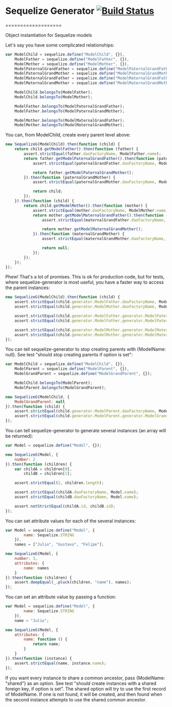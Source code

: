 # Sequelize Generator [![Build Status](https://travis-ci.org/inerte/sequelize-generator.png)](https://travis-ci.org/inerte/sequelize-generator)
===================

Object instantiation for Sequelize models

Let's say you have some complicated relationships:

```js
var ModelChild = sequelize.define("ModelChild", {}),
    ModelFather = sequelize.define("ModelFather", {}),
    ModelMother = sequelize.define("ModelMother", {}),
    ModelPaternalGrandFather = sequelize.define("ModelPaternalGrandFather", {}),
    ModelPaternalGrandMother = sequelize.define("ModelPaternalGrandMother", {}),
    ModelMaternalGrandFather = sequelize.define("ModelMaternalGrandFather", {}),
    ModelMaternalGrandMother = sequelize.define("ModelMaternalGrandMother", {});

    ModelChild.belongsTo(ModelFather);
    ModelChild.belongsTo(ModelMother);

    ModelFather.belongsTo(ModelPaternalGrandFather);
    ModelFather.belongsTo(ModelPaternalGrandMother);

    ModelMother.belongsTo(ModelMaternalGrandFather);
    ModelMother.belongsTo(ModelMaternalGrandMother);
```

You can, from ModelChild, create every parent level above:

```js
new SequelizeG(ModelChild).then(function (child) {
    return child.getModelFather().then(function (father) {
        assert.strictEqual(father.daoFactoryName, ModelFather.name);
        return father.getModelPaternalGrandFather().then(function (paternalGrandFather) {
            assert.strictEqual(paternalGrandFather.daoFactoryName, ModelPaternalGrandFather.name);

            return father.getModelPaternalGrandMother();
        }).then(function (paternalGrandMother) {
            assert.strictEqual(paternalGrandMother.daoFactoryName, ModelPaternalGrandMother.name);

            return child;
        });
    }).then(function (child) {
        return child.getModelMother().then(function (mother) {
            assert.strictEqual(mother.daoFactoryName, ModelMother.name);
            return mother.getModelMaternalGrandFather().then(function (maternalGrandFather) {
                assert.strictEqual(maternalGrandFather.daoFactoryName, ModelMaternalGrandFather.name);

                return mother.getModelMaternalGrandMother();
            }).then(function (maternalGrandMother) {
                assert.strictEqual(maternalGrandMother.daoFactoryName, ModelMaternalGrandMother.name);

                return null;
            });
        });
    });
});
```

Phew! That's a lot of promises. This is ok for production code, but for tests, where sequelize-generator is most useful, you have a faster way to access the parent instances:

```js
new SequelizeG(ModelChild).then(function (child) {
    assert.strictEqual(child.generator.ModelFather.daoFactoryName, ModelFather.name);
    assert.strictEqual(child.generator.ModelMother.daoFactoryName, ModelMother.name);

    assert.strictEqual(child.generator.ModelFather.generator.ModelPaternalGrandFather.daoFactoryName, ModelPaternalGrandFather.name);
    assert.strictEqual(child.generator.ModelFather.generator.ModelPaternalGrandMother.daoFactoryName, ModelPaternalGrandMother.name);

    assert.strictEqual(child.generator.ModelMother.generator.ModelMaternalGrandFather.daoFactoryName, ModelMaternalGrandFather.name);
    assert.strictEqual(child.generator.ModelMother.generator.ModelMaternalGrandMother.daoFactoryName, ModelMaternalGrandMother.name);
});
```

You can tell sequelize-generator to stop creating parents with {ModelName: null}. See test "should stop creating parents if option is set":

```js
var ModelChild = sequelize.define("ModelChild", {}),
    ModelParent = sequelize.define("ModelParent", {}),
    ModelGrandParent = sequelize.define("ModelGrandParent", {});

    ModelChild.belongsTo(ModelParent);
    ModelParent.belongsTo(ModelGrandParent);

new SequelizeG(ModelChild, {
    ModelGrandParent: null
}).then(function (child) {
    assert.strictEqual(child.generator.ModelParent.daoFactoryName, ModelParent.name);
    assert.strictEqual(child.generator.ModelParent.generator.ModelGrandParent, undefined);
});
```

You can tell sequelize-generator to generate several instances (an array will be returned):

```js
var Model = sequelize.define("Model", {});

new SequelizeG(Model, {
    number: 2
}).then(function (children) {
    var childA = children[0],
        childB = children[1];

    assert.strictEqual(2, children.length);

    assert.strictEqual(childA.daoFactoryName, Model.name);
    assert.strictEqual(childB.daoFactoryName, Model.name);

    assert.notStrictEqual(childA.id, childB.id);
});
```

You can set attribute values for each of the several instances:

```js
var Model = sequelize.define("Model", {
        name: Sequelize.STRING
    }),
    names = ["Julio", "Gustavo", "Felipe"];

new SequelizeG(Model, {
    number: 3,
    attributes: {
        name: names
    }
}).then(function (children) {
    assert.deepEqual(_.pluck(children, "name"), names);
});
```

You can set an attribute value by passing a function:

```js
var Model = sequelize.define("Model", {
        name: Sequelize.STRING
    }),
    name = "Julio";

new SequelizeG(Model, {
    attributes: {
        name: function () {
            return name;
        }
    }
}).then(function (instance) {
    assert.strictEqual(name, instance.name);
});
```

If you want every instance to share a common ancestor, pass {ModelName: "shared"} as an option. See test "should create instances with a shared foreign key, if option is set". The shared option will try to use the first record of ModelName. If one is not found, it will be created, and then found when the second
instance attempts to use the shared common ancestor.
